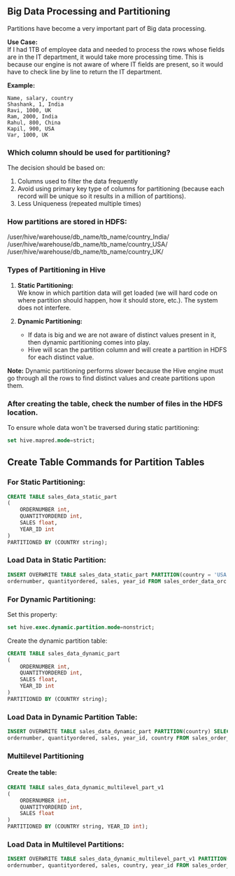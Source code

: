 ## Big Data Processing and Partitioning

Partitions have become a very important part of Big data processing.

**Use Case:**  
If I had 1TB of employee data and needed to process the rows whose fields are in the IT department, it would take more processing time. This is because our engine is not aware of where IT fields are present, so it would have to check line by line to return the IT department.

**Example:**

```
Name, salary, country
Shashank, 1, India
Ravi, 1000, UK
Ram, 2000, India
Rahul, 800, China
Kapil, 900, USA
Var, 1000, UK
```

### Which column should be used for partitioning?

The decision should be based on:
1. Columns used to filter the data frequently
2. Avoid using primary key type of columns for partitioning (because each record will be unique so it results in a million of partitions).
3. Less Uniqueness (repeated multiple times)

### How partitions are stored in HDFS:


/user/hive/warehouse/db_name/tb_name/country_India/
/user/hive/warehouse/db_name/tb_name/country_USA/
/user/hive/warehouse/db_name/tb_name/country_UK/


### Types of Partitioning in Hive

1. **Static Partitioning:**  
   We know in which partition data will get loaded (we will hard code on where partition should happen, how it should store, etc.). The system does not interfere.

2. **Dynamic Partitioning:**
   - If data is big and we are not aware of distinct values present in it, then dynamic partitioning comes into play.
   - Hive will scan the partition column and will create a partition in HDFS for each distinct value.

**Note:** Dynamic partitioning performs slower because the Hive engine must go through all the rows to find distinct values and create partitions upon them.

### After creating the table, check the number of files in the HDFS location.

To ensure whole data won't be traversed during static partitioning:

```sql
set hive.mapred.mode=strict;
```

## Create Table Commands for Partition Tables
### For Static Partitioning:

```sql
CREATE TABLE sales_data_static_part
(
    ORDERNUMBER int,
    QUANTITYORDERED int,
    SALES float,
    YEAR_ID int
)
PARTITIONED BY (COUNTRY string);
```

### Load Data in Static Partition:

```sql
INSERT OVERWRITE TABLE sales_data_static_part PARTITION(country = 'USA') SELECT
ordernumber, quantityordered, sales, year_id FROM sales_order_data_orc WHERE country = 'USA';
```

### For Dynamic Partitioning:

Set this property:

```sql
set hive.exec.dynamic.partition.mode=nonstrict;
```

Create the dynamic partition table:

```sql
CREATE TABLE sales_data_dynamic_part
(
    ORDERNUMBER int,
    QUANTITYORDERED int,
    SALES float,
    YEAR_ID int
)
PARTITIONED BY (COUNTRY string);
```

### Load Data in Dynamic Partition Table:

```sql
INSERT OVERWRITE TABLE sales_data_dynamic_part PARTITION(country) SELECT
ordernumber, quantityordered, sales, year_id, country FROM sales_order_data_orc;
```

### Multilevel Partitioning
#### Create the table:

```sql
CREATE TABLE sales_data_dynamic_multilevel_part_v1
(
    ORDERNUMBER int,
    QUANTITYORDERED int,
    SALES float
)
PARTITIONED BY (COUNTRY string, YEAR_ID int);
```

### Load Data in Multilevel Partitions:

```sql
INSERT OVERWRITE TABLE sales_data_dynamic_multilevel_part_v1 PARTITION(country, year_id) SELECT
ordernumber, quantityordered, sales, country, year_id FROM sales_order_data_orc;
```